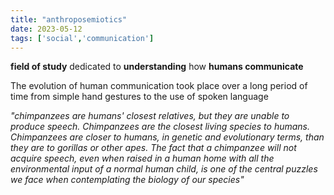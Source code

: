 ```yaml
---
title: "anthroposemiotics"
date: 2023-05-12
tags: ['social','communication']
---
```


**field of study** dedicated to **understanding** how **humans communicate**

The evolution of human communication took place over a long period of time from simple hand gestures to the use of spoken language

*"chimpanzees are humans' closest relatives, but they are unable to produce speech. Chimpanzees are the closest living species to humans. Chimpanzees are closer to humans, in genetic and evolutionary terms, than they are to gorillas or other apes. The fact that a chimpanzee will not acquire speech, even when raised in a human home with all the environmental input of a normal human child, is one of the central puzzles we face when contemplating the biology of our species"*
